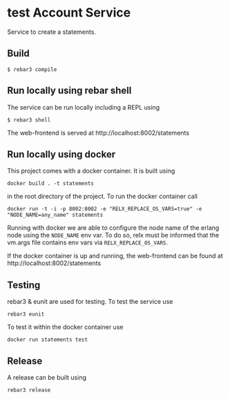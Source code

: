 # test Account Service

Service to create a statements.


## Build

```
$ rebar3 compile
```

## Run locally using rebar shell

The service can be run locally including a REPL using

```
$ rebar3 shell
```

The web-frontend is served at http://localhost:8002/statements


## Run locally using docker

This project comes with a docker container. It is built using

```
docker build . -t statements
```

in the root directory of the project. To run the docker container call

 ```
 docker run -t -i -p 8002:8002 -e "RELX_REPLACE_OS_VARS=true" -e "NODE_NAME=any_name" statements
 ```

 Running with docker we are able to configure the node name of the erlang node
 using the `NODE_NAME` env var. To do so, relx must be informed that the
 vm.args file contains env vars via `RELX_REPLACE_OS_VARS`.

 If the docker container is up and running, the web-frontend can be found at
 http://localhost:8002/statements


## Testing

rebar3 & eunit are used for testing. To test the service use

```
rebar3 eunit
```

To test it within the docker container use

```
docker run statements test
```


## Release

A release can be built using

```
rebar3 release
```

